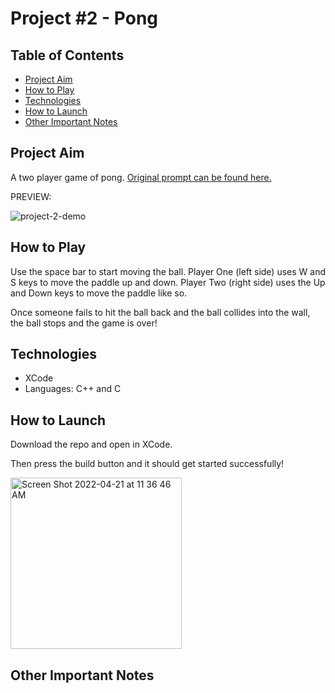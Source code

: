 # Project #2 - Pong
## Table of Contents
- [Project Aim](#Project-Aim)
- [How to Play](#How-to-Play)
- [Technologies](#Technologies)
- [How to Launch](#How-to-Launch)
- [Other Important Notes](#Other-Important-Notes)
## Project Aim
 A two player game of pong. [Original prompt can be found here.](https://github.com/carmineguida/CS3113/blob/master/Projects/Project%202%20-%20Pong.pdf)

PREVIEW:

![project-2-demo](https://user-images.githubusercontent.com/42008799/164499608-454782b0-884c-4b20-9230-c2cd07c0fe47.gif)

## How to Play

Use the space bar to start moving the ball. 
Player One (left side) uses W and S keys to move the paddle up and down.
Player Two (right side) uses the Up and Down keys to move the paddle like so.

Once someone fails to hit the ball back and the ball collides into the wall, the ball stops and the game is over!

## Technologies
* XCode
* Languages: C++ and C

## How to Launch
Download the repo and open in XCode.

Then press the build button and it should get started successfully!

<img width="274" alt="Screen Shot 2022-04-21 at 11 36 46 AM" src="https://user-images.githubusercontent.com/42008799/164500881-2320776b-d499-4cf0-b916-2840f0a178a7.png">


## Other Important Notes

